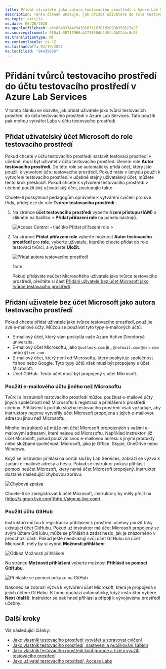 ```yaml
---
title: Přidat uživatele jako autora testovacího prostředí v Azure Lab Services
description: Tento článek ukazuje, jak přidat uživatele do role testovacího prostředí pro účet testovacího prostředí v Azure Lab Services. Tvůrci testovacího prostředí můžou vytvářet Labs v rámci tohoto účtu testovacího prostředí.
ms.topic: article
ms.date: 06/26/2020
ms.openlocfilehash: a6c89483744f943926f126701d28988358627a27
ms.sourcegitcommit: 910a1a38711966cb171050db245fc3b22abc8c5f
ms.translationtype: MT
ms.contentlocale: cs-CZ
ms.lasthandoff: 03/19/2021
ms.locfileid: "96435956"
---
```

# <a name="add-lab-creators-to-a-lab-account-in-azure-lab-services"></a>Přidání tvůrců testovacího prostředí do účtu testovacího prostředí v Azure Lab Services
V tomto článku se dozvíte, jak přidat uživatele jako tvůrci testovacích prostředí do účtu testovacího prostředí v Azure Lab Services. Tato použití pak mohou vytvářet Labs v účtu testovacího prostředí. 

## <a name="add-microsoft-user-account-to-lab-creator-role"></a>Přidat uživatelský účet Microsoft do role testovacího prostředí
Pokud chcete v účtu testovacího prostředí nastavit testovací prostředí v učebně, musí být uživatel v účtu testovacího prostředí členem role **Autor testovacího prostředí**. Do této role se automaticky přidá účet, který jste použili k vytvoření účtu testovacího prostředí. Pokud máte v úmyslu použít k vytvoření testovacího prostředí v učebně stejný uživatelský účet, můžete tento krok přeskočit. Pokud chcete k vytvoření testovacího prostředí v učebně použít jiný uživatelský účet, postupujte takto: 

Chcete-li poskytnout pedagogům oprávnění k vytváření cvičení pro své třídy, přidejte je do role **Tvůrce testovacího prostředí** :

1. Na stránce **účet testovacího prostředí** vyberte **řízení přístupu (IAM)** a klikněte na tlačítko **+ Přidat přiřazení role** na panelu nástrojů. 

    ![Access Control – tlačítko Přidat přiřazení role >](./media/tutorial-setup-lab-account/add-role-assignment-button.png)
1. Na stránce **Přidat přiřazení role** vyberte možnost **Autor testovacího prostředí** pro **role**, vyberte uživatele, kterého chcete přidat do role testovací tvůrci, a vyberte **Uložit**. 

    ![Přidat autora testovacího prostředí](./media/tutorial-setup-lab-account/add-lab-creator.png)

    > [!NOTE]
    > Pokud přidáváte neúčet Microsoftého uživatele jako tvůrce testovacího prostředí, přečtěte si část [Přidání uživatele bez účet Microsoft jako tvůrce testovacího prostředí](#add-a-non-microsoft-account-user-as-a-lab-creator) . 

## <a name="add-a-non-microsoft-account-user-as-a-lab-creator"></a>Přidání uživatele bez účet Microsoft jako autora testovacího prostředí
Pokud chcete přidat uživatele jako tvůrce testovacího prostředí, použijte své e-mailové účty. Můžou se používat tyto typy e-mailových účtů:

- E-mailový účet, který vám poskytla vaše Azure Active Directoryá univerzita.
- E-mailový účet Microsoftu, jako `@outlook.com` je,, `@hotmail.com` `@msn.com` nebo `@live.com` .
- E-mailový účet, který není od Microsoftu, který poskytuje společnost Yahoo nebo Google. Tyto typy účtů však musí být propojeny s účet Microsoft.
- Účet GitHub. Tento účet musí být propojený s účet Microsoft.

### <a name="using-a-non-microsoft-email-account"></a>Použití e-mailového účtu jiného než Microsoftu
Tvůrci a instruktoři testovacího prostředí můžou používat e-mailové účty jiných společností než Microsoftu k registraci a přihlášení k prostředí učebny.  Přihlášení k portálu služby testovacího prostředí však vyžaduje, aby instruktory nejprve vytvořily účet Microsoft propojená s jejich e-mailovou adresou jinou než Microsoftu.

Mnoho instruktorů už může mít účet Microsoft propojených s vašimi e-mailovými adresami, které nejsou od Microsoftu. Například instruktori již účet Microsoft, pokud používal svou e-mailovou adresu s jinými produkty nebo službami společnosti Microsoft, jako je Office, Skype, OneDrive nebo Windows.  

Když se instruktor přihlásí na portál služby Lab Services, zobrazí se výzva k zadání e-mailové adresy a hesla. Pokud se instruktor pokusí přihlásit pomocí neúčet Microsoft, který nemá účet Microsoft propojený, instruktor dostane následující chybovou zprávu: 

![Chybová zpráva](./media/how-to-configure-student-usage/cant-find-account.png)

Chcete-li se zaregistrovat k účet Microsoft, instruktory by měly přejít na [http://signup.live.com](http://signup.live.com) .  


### <a name="using-a-github-account"></a>Použití účtu GitHub
Instruktoři můžou k registraci a přihlášení k prostředí učebny použít taky existující účet GitHubu. Pokud už instruktor má účet Microsoft propojený se svým účtem GitHubu, může se přihlásit a zadat heslo, jak je znázorněno v předchozí části. Pokud ještě neodkazují svůj účet GitHubu na účet Microsoft, měly by si vybrat **Možnosti přihlášení**:

![Odkaz Možnosti přihlášení](./media/how-to-configure-student-usage/signin-options.png)

Na stránce **Možnosti přihlášení** vyberte možnost **Přihlásit se pomocí GitHubu**.

![Přihlaste se pomocí odkazu na GitHub](./media/how-to-configure-student-usage/signin-github.png)

Nakonec se zobrazí výzva k vytvoření účet Microsoft, která je propojená s jejich účtem GitHubu. K tomu dochází automaticky, když instruktor vybere **Next (další**).  Instruktor se pak hned přihlásí a připojí k vývojovému prostředí učebny.


## <a name="next-steps"></a>Další kroky
Viz následující články:

- [Jako vlastník testovacího prostředí vytvářet a spravovat cvičení](how-to-manage-classroom-labs.md)
- [Jako vlastník testovacího prostředí, nastavení a publikování šablon](how-to-create-manage-template.md)
- [Jako vlastník testovacího prostředí konfigurace a řízení využití testovacího prostředí](how-to-configure-student-usage.md)
- [Jako uživatel testovacího prostředí, Access Labs](how-to-use-classroom-lab.md)
